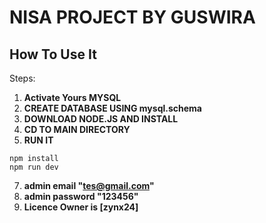 # NISA PROJECT BY GUSWIRA

## How To Use It
Steps:
1. **Activate Yours MYSQL**
2. **CREATE DATABASE USING mysql.schema**
3. **DOWNLOAD NODE.JS AND INSTALL**
4. **CD TO MAIN DIRECTORY**
5. **RUN IT**
```
npm install
npm run dev

```
7. **admin email "tes@gmail.com"**
6. **admin password "123456"**
8. **Licence Owner is [zynx24]**
